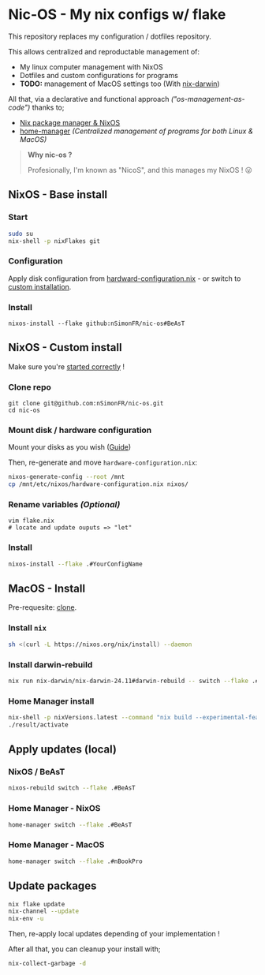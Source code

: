 # Nic-OS - My nix configs w/ flake

This repository replaces my configuration / dotfiles repository.

This allows centralized and reproductable management of:

- My linux computer management with NixOS
- Dotfiles and custom configurations for programs
- **TODO:** management of MacOS settings too (With [nix-darwin](https://github.com/LnL7/nix-darwin))

All that, via a declarative and functional approach _("os-management-as-code")_ thanks to;

- [Nix package manager & NixOS](https://nixos.org/)
- [home-manager](https://github.com/nix-community/home-manager) _(Centralized management of programs for both Linux & MacOS)_

> **Why nic-os ?**
>
> Profesionally, I'm known as "NicoS", and this manages my NixOS ! 😛

## NixOS - Base install

### Start

```sh
sudo su
nix-shell -p nixFlakes git
```

### Configuration

Apply disk configuration from [hardward-configuration.nix](./nixos/hardware-configuration.nix) - or switch to [custom installation](#nixos---custom-install).

### Install

```
nixos-install --flake github:nSimonFR/nic-os#BeAsT
```

## NixOS - Custom install

Make sure you're [started correctly](#start) !

### Clone repo

```
git clone git@github.com:nSimonFR/nic-os.git
cd nic-os
```

### Mount disk / hardware configuration

Mount your disks as you wish ([Guide](https://nixos.org/manual/nixos/stable/#sec-installation-manual-partitioning))

Then, re-generate and move `hardware-configuration.nix`:

```sh
nixos-generate-config --root /mnt
cp /mnt/etc/nixos/hardware-configuration.nix nixos/
```

### Rename variables _(Optional)_

```
vim flake.nix
# locate and update ouputs => "let"
```

### Install

```sh
nixos-install --flake .#YourConfigName
```

## MacOS - Install

Pre-requesite: [clone](#clone-repo).

### Install `nix`

```sh
sh <(curl -L https://nixos.org/nix/install) --daemon
```

### Install darwin-rebuild

```sh
nix run nix-darwin/nix-darwin-24.11#darwin-rebuild -- switch --flake .#nBookPro --show-trace
```

### Home Manager install

```sh
nix-shell -p nixVersions.latest --command "nix build --experimental-features 'nix-command flakes' '.#homeConfigurations.nBookPro.activationPackage'" # Or replace host
./result/activate
```

## Apply updates (local)

### NixOS / BeAsT

```sh
nixos-rebuild switch --flake .#BeAsT
```

### Home Manager - NixOS

```sh
home-manager switch --flake .#BeAsT
```

### Home Manager - MacOS

```sh
home-manager switch --flake .#nBookPro
```

## Update packages

```sh
nix flake update
nix-channel --update
nix-env -u
```

Then, re-apply local updates depending of your implementation !

After all that, you can cleanup your install with;

```sh
nix-collect-garbage -d
```
